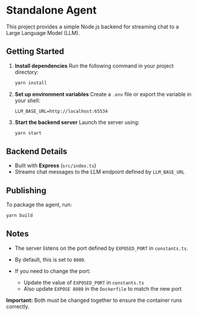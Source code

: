 # Standalone Agent

This project provides a simple Node.js backend for streaming chat to a Large Language Model (LLM).

## Getting Started

1. **Install dependencies**
   Run the following command in your project directory:

   ```bash
   yarn install
   ```

2. **Set up environment variables**
   Create a `.env` file or export the variable in your shell:

   ```env
   LLM_BASE_URL=http://localhost:65534
   ```

3. **Start the backend server**
   Launch the server using:

   ```bash
   yarn start
   ```

## Backend Details

* Built with **Express** (`src/index.ts`)
* Streams chat messages to the LLM endpoint defined by `LLM_BASE_URL`

## Publishing

To package the agent, run:

```bash
yarn build
```

## Notes

* The server listens on the port defined by `EXPOSED_PORT` in `constants.ts`.
* By default, this is set to `8080`.
* If you need to change the port:

  * Update the value of `EXPOSED_PORT` in `constants.ts`
  * Also update `EXPOSE 8080` in the `Dockerfile` to match the new port

**Important:** Both must be changed together to ensure the container runs correctly.
